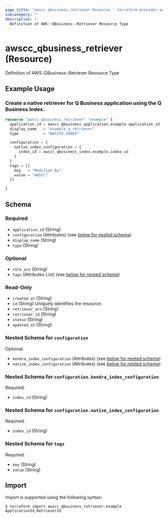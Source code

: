 ```yaml
---
page_title: "awscc_qbusiness_retriever Resource - terraform-provider-awscc"
subcategory: ""
description: |-
  Definition of AWS::QBusiness::Retriever Resource Type
---
```


# awscc_qbusiness_retriever (Resource)

Definition of AWS::QBusiness::Retriever Resource Type

## Example Usage

### Create a native retriever for Q Business application using the Q Business Index.

```terraform
resource "awscc_qbusiness_retriever" "example" {
  application_id = awscc_qbusiness_application.example.application_id
  display_name   = "example_q_retriever"
  type           = "NATIVE_INDEX"

  configuration = {
    native_index_configuration = {
      index_id = awscc_qbusiness_index.example.index_id
    }
  }
  tags = [{
    key   = "Modified By"
    value = "AWSCC"
  }]

}
```

<!-- schema generated by tfplugindocs -->
## Schema

### Required

- `application_id` (String)
- `configuration` (Attributes) (see [below for nested schema](#nestedatt--configuration))
- `display_name` (String)
- `type` (String)

### Optional

- `role_arn` (String)
- `tags` (Attributes List) (see [below for nested schema](#nestedatt--tags))

### Read-Only

- `created_at` (String)
- `id` (String) Uniquely identifies the resource.
- `retriever_arn` (String)
- `retriever_id` (String)
- `status` (String)
- `updated_at` (String)

<a id="nestedatt--configuration"></a>
### Nested Schema for `configuration`

Optional:

- `kendra_index_configuration` (Attributes) (see [below for nested schema](#nestedatt--configuration--kendra_index_configuration))
- `native_index_configuration` (Attributes) (see [below for nested schema](#nestedatt--configuration--native_index_configuration))

<a id="nestedatt--configuration--kendra_index_configuration"></a>
### Nested Schema for `configuration.kendra_index_configuration`

Required:

- `index_id` (String)


<a id="nestedatt--configuration--native_index_configuration"></a>
### Nested Schema for `configuration.native_index_configuration`

Required:

- `index_id` (String)



<a id="nestedatt--tags"></a>
### Nested Schema for `tags`

Required:

- `key` (String)
- `value` (String)

## Import

Import is supported using the following syntax:

```shell
$ terraform import awscc_qbusiness_retriever.example ApplicationId,RetrieverId
```
